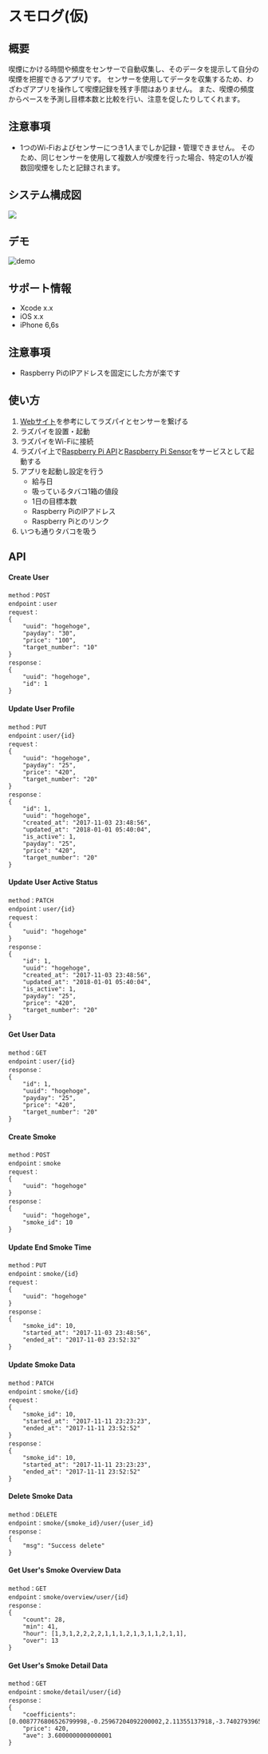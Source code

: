 <img src="">

スモログ(仮)
=============
## 概要
喫煙にかける時間や頻度をセンサーで自動収集し、そのデータを提示して自分の喫煙を把握できるアプリです。
センサーを使用してデータを収集するため、わざわざアプリを操作して喫煙記録を残す手間はありません。
また、喫煙の頻度からペースを予測し目標本数と比較を行い、注意を促したりしてくれます。

## 注意事項
* 1つのWi-Fiおよびセンサーにつき1人までしか記録・管理できません。
そのため、同じセンサーを使用して複数人が喫煙を行った場合、特定の1人が複数回喫煙をしたと記録されます。

## システム構成図
<img src="system_image.png" align="center" />

## デモ
![demo]()
## サポート情報
* Xcode x.x
* iOS x.x
* iPhone 6,6s


## 注意事項
* Raspberry PiのIPアドレスを固定にした方が楽です

## 使い方
1. [Webサイト](http://osoyoo.com/ja/2017/03/30/co检测器/)を参考にしてラズパイとセンサーを繋げる
2. ラズパイを設置・起動
3. ラズパイをWi-Fiに接続
4. ラズパイ上で[Raspberry Pi API](raspberry-pi/api/api.py)と[Raspberry Pi Sensor](raspberry-pi/mq-7.py)をサービスとして起動する
5. アプリを起動し設定を行う
    * 給与日
    * 吸っているタバコ1箱の値段
    * 1日の目標本数
    * Raspberry PiのIPアドレス
    * Raspberry Piとのリンク
6. いつも通りタバコを吸う

## API
#### Create User
```
method：POST
endpoint：user
request：
{
    "uuid": "hogehoge",
    "payday": "30",
    "price": "100",
    "target_number": "10"
}
response：
{
    "uuid": "hogehoge",
    "id": 1
}
```

#### Update User Profile
```
method：PUT
endpoint：user/{id}
request：
{
    "uuid": "hogehoge",
    "payday": "25",
    "price": "420",
    "target_number": "20"
}
response：
{
    "id": 1,
    "uuid": "hogehoge",
    "created_at": "2017-11-03 23:48:56",
    "updated_at": "2018-01-01 05:40:04",
    "is_active": 1,
    "payday": "25",
    "price": "420",
    "target_number": "20"
}
```

#### Update User Active Status
```
method：PATCH
endpoint：user/{id}
request：
{
    "uuid": "hogehoge"
}
response：
{
    "id": 1,
    "uuid": "hogehoge",
    "created_at": "2017-11-03 23:48:56",
    "updated_at": "2018-01-01 05:40:04",
    "is_active": 1,
    "payday": "25",
    "price": "420",
    "target_number": "20"
}
```

#### Get User Data
```
method：GET
endpoint：user/{id}
response：
{
    "id": 1,
    "uuid": "hogehoge",
    "payday": "25",
    "price": "420",
    "target_number": "20"
}
```

#### Create Smoke
```
method：POST
endpoint：smoke
request：
{
    "uuid": "hogehoge"
}
response：
{
    "uuid": "hogehoge",
    "smoke_id": 10
}
```

#### Update End Smoke Time
```
method：PUT
endpoint：smoke/{id}
request：
{
    "uuid": "hogehoge"
}
response：
{
    "smoke_id": 10,
    "started_at": "2017-11-03 23:48:56",
    "ended_at": "2017-11-03 23:52:32"
}
```

#### Update Smoke Data
```
method：PATCH
endpoint：smoke/{id}
request：
{
    "smoke_id": 10,
    "started_at": "2017-11-11 23:23:23",
    "ended_at": "2017-11-11 23:52:52"
}
response：
{
    "smoke_id": 10,
    "started_at": "2017-11-11 23:23:23",
    "ended_at": "2017-11-11 23:52:52"
}
```

#### Delete Smoke Data
```
method：DELETE
endpoint：smoke/{smoke_id}/user/{user_id}
response：
{
    "msg": "Success delete"
}
```

#### Get User's Smoke Overview Data
```
method：GET
endpoint：smoke/overview/user/{id}
response：
{
    "count": 28,
    "min": 41,
    "hour": [1,3,1,2,2,2,2,1,1,1,2,1,3,1,1,2,1,1],
    "over": 13
}
```

#### Get User's Smoke Detail Data
```
method：GET
endpoint：smoke/detail/user/{id}
response：
{
    "coefficients": [0.0087776806526799998,-0.25967204092200002,2.11355137918,-3.7402793965300001,14.304487179500001],
    "price": 420,
    "ave": 3.6000000000000001
}

```
